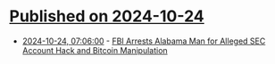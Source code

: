 # [Published on 2024-10-24](index.md)

* [2024-10-24, 07:06:00](https://soylentnews.org/article.pl?sid=24/10/24/0647202&from=rss) - [FBI Arrests Alabama Man for Alleged SEC Account Hack and Bitcoin Manipulation](https://soylentnews.org/article.pl?sid=24/10/24/0647202&from=rss)
